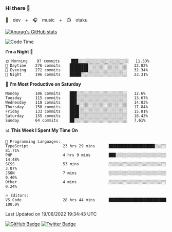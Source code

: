 ### Hi there 👋

🚀　dev　+　🎧　music　+　📺　otaku


[![Anurag's GitHub stats](https://github-readme-stats.vercel.app/api?username=koheitasaka&count_private=true&show_icons=true&theme=monokai)](https://github.com/koheitasaka/github-readme-stats)

<!--START_SECTION:waka-->
![Code Time](http://img.shields.io/badge/Code%20Time-0%20secs-blue)

**I'm a Night 🦉** 

```text
🌞 Morning    97 commits     ███░░░░░░░░░░░░░░░░░░░░░░   11.53% 
🌆 Daytime    276 commits    ████████░░░░░░░░░░░░░░░░░   32.82% 
🌃 Evening    272 commits    ████████░░░░░░░░░░░░░░░░░   32.34% 
🌙 Night      196 commits    █████░░░░░░░░░░░░░░░░░░░░   23.31%

```
📅 **I'm Most Productive on Saturday** 

```text
Monday       106 commits    ███░░░░░░░░░░░░░░░░░░░░░░   12.6% 
Tuesday      115 commits    ███░░░░░░░░░░░░░░░░░░░░░░   13.67% 
Wednesday    118 commits    ███░░░░░░░░░░░░░░░░░░░░░░   14.03% 
Thursday     150 commits    ████░░░░░░░░░░░░░░░░░░░░░   17.84% 
Friday       133 commits    ████░░░░░░░░░░░░░░░░░░░░░   15.81% 
Saturday     155 commits    ████░░░░░░░░░░░░░░░░░░░░░   18.43% 
Sunday       64 commits     ██░░░░░░░░░░░░░░░░░░░░░░░   7.61%

```


📊 **This Week I Spent My Time On** 

```text
💬 Programming Languages: 
TypeScript               23 hrs 29 mins      ████████████████████░░░░░   81.71% 
PHP                      4 hrs 9 mins        ███░░░░░░░░░░░░░░░░░░░░░░   14.48% 
SCSS                     53 mins             ░░░░░░░░░░░░░░░░░░░░░░░░░   3.07% 
JSON                     7 mins              ░░░░░░░░░░░░░░░░░░░░░░░░░   0.46% 
Other                    4 mins              ░░░░░░░░░░░░░░░░░░░░░░░░░   0.24%

🔥 Editors: 
VS Code                  28 hrs 44 mins      █████████████████████████   100.0%

```


 Last Updated on 19/06/2022 19:34:43 UTC
<!--END_SECTION:waka-->

[![GitHub Badge](https://img.shields.io/badge/GitHub-100000?style=for-the-badge&logo=github&logoColor=white)](https://github.com/koheitasaka)
[![Twitter Badge](https://img.shields.io/badge/Twitter-1DA1F2?style=for-the-badge&logo=twitter&logoColor=white)](https://twitter.com/sleep_asleep_)
